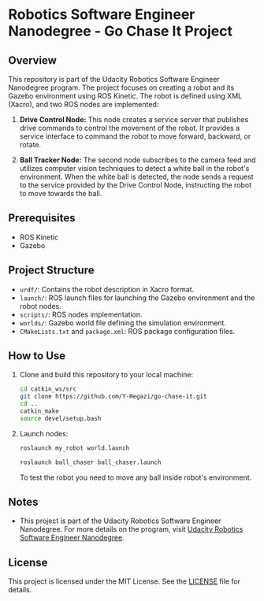 # Robotics Software Engineer Nanodegree - Go Chase It Project

## Overview

This repository is part of the Udacity Robotics Software Engineer Nanodegree program. The project focuses on creating a robot and its Gazebo environment using ROS Kinetic. The robot is defined using XML (Xacro), and two ROS nodes are implemented:

1. **Drive Control Node:** This node creates a service server that publishes drive commands to control the movement of the robot. It provides a service interface to command the robot to move forward, backward, or rotate.

2. **Ball Tracker Node:** The second node subscribes to the camera feed and utilizes computer vision techniques to detect a white ball in the robot's environment. When the white ball is detected, the node sends a request to the service provided by the Drive Control Node, instructing the robot to move towards the ball.

## Prerequisites

- ROS Kinetic
- Gazebo

## Project Structure

- `urdf/`: Contains the robot description in Xacro format.
- `launch/`: ROS launch files for launching the Gazebo environment and the robot nodes.
- `scripts/`: ROS nodes implementation.
- `worlds/`: Gazebo world file defining the simulation environment.
- `CMakeLists.txt` and `package.xml`: ROS package configuration files.

## How to Use

1. Clone and build this repository to your local machine:

   ```bash
   cd catkin_ws/src
   git clone https://github.com/Y-Hegazi/go-chase-it.git
   cd ..
   catkin_make
   source devel/setup.bash
   ```
2. Launch nodes:
   ```bash
   roslaunch my_robot world.launch 
   ```
   ```bash
   roslaunch ball_chaser ball_chaser.launch 
   ```
   To test the robot you need to move any ball inside robot's environment.

## Notes

- This project is part of the Udacity Robotics Software Engineer Nanodegree. For more details on the program, visit [Udacity Robotics Software Engineer Nanodegree](https://www.udacity.com/course/robotics-software-engineer--nd209).

## License

This project is licensed under the MIT License. See the [LICENSE](LICENSE) file for details.

